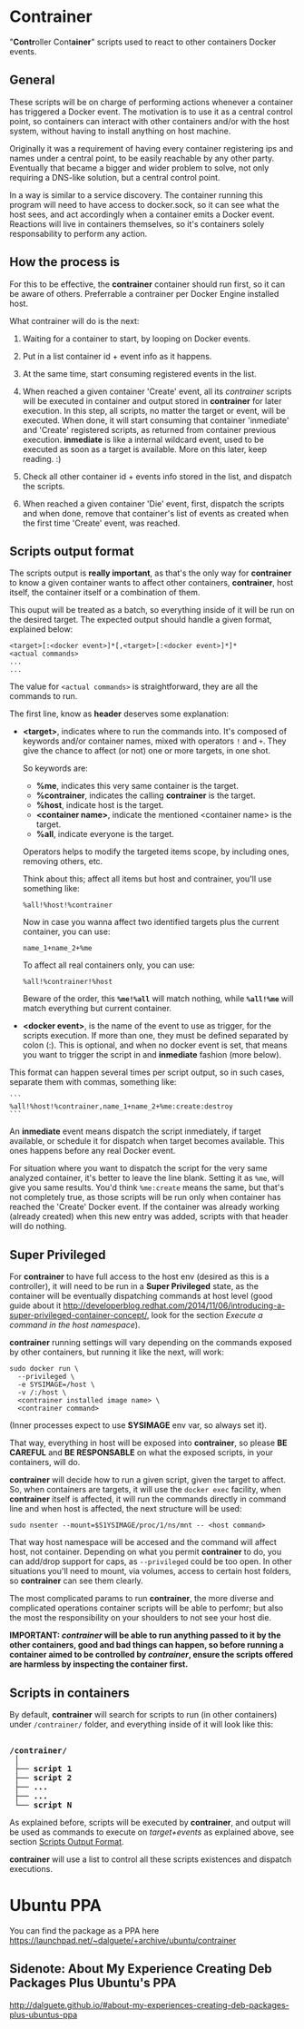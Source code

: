 Contrainer
==========

"**Contr**oller Cont**ainer**" scripts used to react to other containers Docker events.


General
-------

These scripts will be on charge of performing actions whenever a container has triggered
a Docker event. The motivation is to use it as a central control point, so containers
can interact with other containers and/or with the host system, without having to
install anything on host machine.

Originally it was a requirement of having every container registering ips and names
under a central point, to be easily reachable by any other party. Eventually that became
a bigger and wider problem to solve, not only requiring a DNS-like solution, but a
central control point.

In a way is similar to a service discovery. The container running this program will
need to have access to docker.sock, so it can see what the host sees, and act accordingly
when a container emits a Docker event. Reactions will live in containers themselves,
so it's containers solely responsability to perform any action.


How the process is
------------------

For this to be effective, the **contrainer** container should run first, so it can be
aware of others. Preferrable a contrainer per Docker Engine installed host.

What contrainer will do is the next:

  1. Waiting for a container to start, by looping on Docker events.

  2. Put in a list container id + event info as it happens.

  3. At the same time, start consuming registered events in the list.

  4. When reached a given container 'Create' event, all its *contrainer* scripts will be
    executed in container and output stored in **contrainer** for later execution.
    In this step, all scripts, no matter the target or event, will be executed.
    When done, it will start consuming that container 'inmediate' and  'Create' registered
    scripts, as returned from container previous execution. **inmediate** is like a
    internal wildcard event, used to be executed as soon as a target is available.
    More on this later, keep reading. :)

  5. Check all other container id + events info stored in the list, and dispatch the
    scripts.

  6. When reached a given container 'Die' event, first, dispatch the scripts and when
    done, remove that container's list of events as created when the first time
    'Create' event, was reached.


Scripts output format
---------------------

The scripts output is **really important**, as that's the only way for **contrainer** to know
a given container wants to affect other containers, **contrainer**, host itself, the
container itself or a combination of them.

This ouput will be treated as a batch, so everything inside of it will be run on the
desired target. The expected output should handle a given format, explained below:

```
<target>[:<docker event>]*[,<target>[:<docker event>]*]*
<actual commands>
...
...
```

The value for `<actual commands>` is straightforward, they are all the commands to run.

The first line, know as **header** deserves some explanation:

  * **\<target\>**, indicates where to run the commands into. It's composed of keywords
    and/or container names, mixed with operators `!` and `+`. They give the chance
    to affect (or not) one or more targets, in one shot.

    So keywords are:
      * **%me**, indicates this very same container is the target.
      * **%contrainer**, indicates the calling **contrainer** is the target.
      * **%host**, indicate host is the target.
      * **\<container name\>**, indicate the mentioned \<container name\> is the target.
      * **%all**, indicate everyone is the target.

    Operators helps to modify the targeted items scope, by including ones, removing
    others, etc.

    Think about this; affect all items but host and contrainer, you'll use something like:
    ```
    %all!%host!%contrainer
    ```

    Now in case you wanna affect two identified targets plus the current container,
    you can use:
    ```
    name_1+name_2+%me
    ```

    To affect all real containers only, you can use:
    ```
    %all!%contrainer!%host
    ```

    Beware of the order, this **`%me!%all`** will match nothing, while **`%all!%me`** will match
    everything but current container.

  * **\<docker event\>**, is the name of the event to use as trigger, for the scripts
    execution. If more than one, they must be defined separated by colon (:). This is
    optional, and when no docker event is set, that means you want to trigger the
    script in and **inmediate** fashion (more below).

This format can happen several times per script output, so in such cases, separate
them with commas, something like:

    ```
    %all!%host!%contrainer,name_1+name_2+%me:create:destroy
    ```

An **inmediate** event means dispatch the script inmediately, if target available,
or schedule it for dispatch when target becomes available. This ones happens before
any real Docker event.

For situation where you want to dispatch the script for the very same analyzed container,
it's better to leave the line blank.
Setting it as `%me`, will give you same results. You'd think `%me:create` means
the same, but that's not completely true, as those scripts will be run only when
container has reached the 'Create' Docker event. If the container was already working
(already created) when this new entry was added, scripts with that header will
do nothing.


Super Privileged
----------------

For **contrainer** to have full access to the host env (desired as this is a controller), 
it will need to be run in a **Super Privileged** state, as the container will be eventually
dispatching commands at host level (good guide about it http://developerblog.redhat.com/2014/11/06/introducing-a-super-privileged-container-concept/,
look for the section *Execute a command in the host namespace*).

**contrainer** running settings will vary depending on the commands exposed by
other containers, but running it like the next, will work:

```
sudo docker run \
  --privileged \
  -e SYSIMAGE=/host \
  -v /:/host \
  <contrainer installed image name> \
  <contrainer command>
```

(Inner processes expect to use **SYSIMAGE** env var, so always set it).

That way, everything in host will be exposed into **contrainer**, so please **BE CAREFUL**
and **BE RESPONSABLE** on what the exposed scripts, in your containers, will do.

**contrainer** will decide how to run a given script, given the target to affect.
So, when containers are targets, it will use the `docker exec` facility, when
**contrainer** itself is affected, it will run the commands directly in command
line and when host is affected, the next structure will be used:

```
sudo nsenter --mount=$S1YSIMAGE/proc/1/ns/mnt -- <host command>
```

That way host namespace will be accesed and the command will affect host, not container.
Depending on what you permit **contrainer** to do, you can add/drop support for
caps, as `--privileged` could be too open. In other situations you'll need to mount,
via volumes, access to certain host folders, so **contrainer** can see them clearly.

The most complicated params to run **contrainer**, the more diverse and complicated
operations container scripts will be able to perfomr; but also the most the responsibility
on your shoulders to not see your host die.

<strong>IMPORTANT: <em>contrainer</em> will be able to run anything passed to it by the other containers,
good and bad things can happen, so before running a container aimed to be controlled
by <em>contrainer</em>, ensure the scripts offered are harmless by inspecting the
container first.</strong>

Scripts in containers
---------------------

By default, **contrainer** will search for scripts to run (in other containers) under `/contrainer/`
folder, and everything inside of it will look like this:

<pre><strong>
/contrainer/
 │
 ├── script 1
 ├── script 2
 ├── ...
 ├── ...
 └── script N
</strong></pre>

As explained before, scripts will be executed by **contrainer**, and output will
be used as commands to execute on *target+events* as explained above, see section
[Scripts Output Format](#scripts-output-format).

**contrainer** will use a list to control all these scripts existences and dispatch
executions.


Ubuntu PPA
==========

You can find the package as a PPA here https://launchpad.net/~dalguete/+archive/ubuntu/contrainer

Sidenote: About My Experience Creating Deb Packages Plus Ubuntu's PPA
---------------------------------------------------------------------

http://dalguete.github.io/#about-my-experiences-creating-deb-packages-plus-ubuntus-ppa

